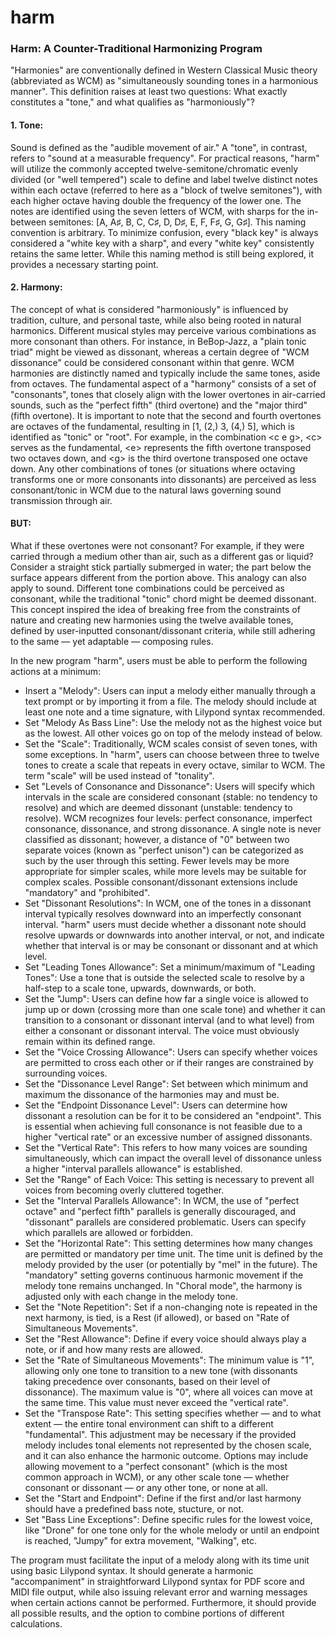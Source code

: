 # harm
### Harm: A Counter-Traditional Harmonizing Program

"Harmonies" are conventionally defined in Western Classical Music theory
(abbreviated as WCM) as "simultaneously sounding tones in a harmonious manner".
This definition raises at least two questions: What exactly constitutes a
"tone," and what qualifies as "harmoniously"?

#### 1. Tone:
Sound is defined as the "audible movement of air." A "tone", in contrast,
refers to "sound at a measurable frequency". For practical reasons, "harm" will
utilize the commonly accepted twelve-semitone/chromatic evenly divided (or
"well tempered") scale to define and label twelve distinct notes within each
octave (referred to here as a "block of twelve semitones"), with each higher
octave having double the frequency of the lower one. The notes are identified
using the seven letters of WCM, with sharps for the in-between semitones: [A,
A♯, B, C, C♯, D, D♯, E, F, F♯, G, G♯]. This naming convention is arbitrary. To
minimize confusion, every "black key" is always considered a "white key with a
sharp", and every "white key" consistently retains the same letter. While this
naming method is still being explored, it provides a necessary starting point.

#### 2. Harmony:
The concept of what is considered "harmoniously" is influenced by tradition,
culture, and personal taste, while also being rooted in natural harmonics.
Different musical styles may perceive various combinations as more consonant
than others. For instance, in BeBop-Jazz, a "plain tonic triad" might be viewed
as dissonant, whereas a certain degree of "WCM dissonance" could be considered
consonant within that genre. WCM harmonies are distinctly named and typically
include the same tones, aside from octaves.  The fundamental aspect of a
"harmony" consists of a set of "consonants", tones that closely align with the
lower overtones in air-carried sounds, such as the "perfect fifth" (third
overtone) and the "major third" (fifth overtone). It is important to note that
the second and fourth overtones are octaves of the fundamental, resulting in
[1, (2,) 3, (4,) 5], which is identified as "tonic" or "root". For example, in
the combination \<c e g\>, \<c\> serves as the fundamental, \<e\> represents the
fifth overtone transposed two octaves down, and \<g\> is the third overtone
transposed one octave down. Any other combinations of tones (or situations
where octaving transforms one or more consonants into dissonants) are perceived
as less consonant/tonic in WCM due to the natural laws governing sound
transmission through air.

#### BUT:
What if these overtones were not consonant? For example, if they were carried
through a medium other than air, such as a different gas or liquid?  Consider a
straight stick partially submerged in water; the part below the surface appears
different from the portion above. This analogy can also apply to sound.
Different tone combinations could be perceived as consonant, while the
traditional "tonic" chord might be deemed dissonant. This concept inspired the
idea of breaking free from the constraints of nature and creating new harmonies
using the twelve available tones, defined by user-inputted consonant/dissonant
criteria, while still adhering to the same — yet adaptable — composing rules.

In the new program "harm", users must be able to perform the following actions
at a minimum:

- Insert a "Melody": Users can input a melody either manually through a text
  prompt or by importing it from a file. The melody should include at least one
  note and a time signature, with Lilypond syntax recommended.
- Set "Melody As Bass Line": Use the melody not as the highest voice but as the 
  lowest. All other voices go on top of the melody instead of below.
- Set the "Scale": Traditionally, WCM scales consist of seven tones, with some
  exceptions. In "harm", users can choose between three to twelve tones to
  create a scale that repeats in every octave, similar to WCM. The term "scale"
  will be used instead of "tonality".
- Set "Levels of Consonance and Dissonance": Users will specify which intervals
  in the scale are considered consonant (stable: no tendency to resolve) and
  which are deemed dissonant (unstable: tendency to resolve). WCM recognizes
  four levels: perfect consonance, imperfect consonance, dissonance, and strong
  dissonance. A single note is never classified as dissonant; however, a
  distance of "0" between two separate voices (known as "perfect unison") can
  be categorized as such by the user through this setting. Fewer levels may be
  more appropriate for simpler scales, while more levels may be suitable for
  complex scales. Possible consonant/dissonant extensions include "mandatory"
  and "prohibited".
- Set "Dissonant Resolutions": In WCM, one of the tones in a dissonant interval
  typically resolves downward into an imperfectly consonant interval. "harm"
  users must decide whether a dissonant note should resolve upwards or
  downwards into another interval, or not, and indicate whether that interval
  is or may be consonant or dissonant and at which level.
- Set "Leading Tones Allowance": Set a minimum/maximum of "Leading Tones": Use
  a tone that is outside the selected scale to resolve by a half-step to a
  scale tone, upwards, downwards, or both.
- Set the "Jump": Users can define how far a single voice is allowed to jump up
  or down (crossing more than one scale tone) and whether it can transition to
  a consonant or dissonant interval (and to what level) from either a consonant
  or dissonant interval. The voice must obviously remain within its defined
  range.
- Set the "Voice Crossing Allowance": Users can specify whether voices are
  permitted to cross each other or if their ranges are constrained by
  surrounding voices.
- Set the "Dissonance Level Range": Set between which minimum and
  maximum the dissonance of the harmonies may and must be.
- Set the "Endpoint Dissonance Level": Users can determine how dissonant a
  resolution can be for it to be considered an "endpoint". This is essential
  when achieving full consonance is not feasible due to a higher "vertical
  rate" or an excessive number of assigned dissonants.
- Set the "Vertical Rate": This refers to how many voices are sounding
  simultaneously, which can impact the overall level of dissonance unless a
  higher "interval parallels allowance" is established.
- Set the "Range" of Each Voice: This setting is necessary to prevent all
  voices from becoming overly cluttered together.
- Set the "Interval Parallels Allowance": In WCM, the use of "perfect octave"
  and "perfect fifth" parallels is generally discouraged, and "dissonant"
  parallels are considered problematic. Users can specify which parallels are
  allowed or forbidden.
- Set the "Horizontal Rate": This setting determines how many changes are
  permitted or mandatory per time unit. The time unit is defined by the melody
  provided by the user (or potentially by "mel" in the future). The "mandatory"
  setting governs continuous harmonic movement if the melody tone remains
  unchanged. In "Choral mode", the harmony is adjusted only with each change in
  the melody tone.
- Set the "Note Repetition": Set if a non-changing note is repeated in the next
  harmony, is tied, is a Rest (if allowed), or based on "Rate of Simultaneous
  Movements".
- Set the "Rest Allowance": Define if every voice should always play a note, or
  if and how many rests are allowed.
- Set the "Rate of Simultaneous Movements": The minimum value is "1", allowing
  only one tone to transition to a new tone (with dissonants taking precedence
  over consonants, based on their level of dissonance). The maximum value is
  "0", where all voices can move at the same time. This value must never exceed
  the "vertical rate".
- Set the "Transpose Rate": This setting specifies whether — and to what extent
  — the entire tonal environment can shift to a different "fundamental". This
  adjustment may be necessary if the provided melody includes tonal elements
  not represented by the chosen scale, and it can also enhance the harmonic
  outcome. Options may include allowing movement to a "perfect consonant"
  (which is the most common approach in WCM), or any other scale tone — whether
  consonant or dissonant — or any other tone, or none at all.
- Set the "Start and Endpoint": Define if the first and/or last harmony should
  have a predefined bass note, stucture, or not.
- Set "Bass Line Exceptions": Define specific rules for the lowest voice, like
  "Drone" for one tone only for the whole melody or until an endpoint is
  reached, "Jumpy" for extra movement, "Walking", etc.

The program must facilitate the input of a melody along with its time unit
using basic Lilypond syntax. It should generate a harmonic "accompaniment" in
straightforward Lilypond syntax for PDF score and MIDI file output, while also
issuing relevant error and warning messages when certain actions cannot be
performed. Furthermore, it should provide all possible results, and the option
to combine portions of different calculations.
